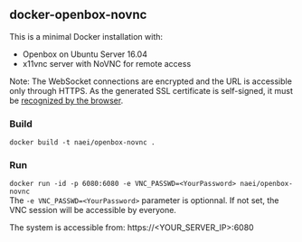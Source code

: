 ## docker-openbox-novnc

This is a minimal Docker installation with:
- Openbox on Ubuntu Server 16.04
- x11vnc server with NoVNC for remote access

Note: The WebSocket connections are encrypted and the URL is accessible only through HTTPS. As the generated SSL certificate is self-signed, it must be [recognized by the browser](https://github.com/novnc/websockify/wiki/Encrypted-Connections#accepting-a-self-signed-certificate-in-the-browser).

### Build
```docker build -t naei/openbox-novnc .```  

### Run
```docker run -id -p 6080:6080 -e VNC_PASSWD=<YourPassword> naei/openbox-novnc```  
The `-e VNC_PASSWD=<YourPassword>` parameter is optionnal. If not set, the VNC session will be accessible by everyone.

The system is accessible from: https://<YOUR_SERVER_IP>:6080
